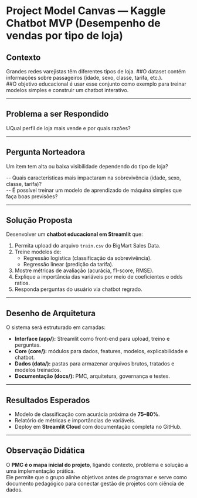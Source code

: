 # Project Model Canvas — Kaggle Chatbot MVP (Desempenho de vendas por tipo de loja)

## Contexto

Grandes redes varejistas têm diferentes tipos de loja.
##O dataset contém informações sobre passageiros (idade, sexo, classe, tarifa, etc.).  
##O objetivo educacional é usar esse conjunto como exemplo para treinar modelos simples e construir um chatbot interativo.

---

## Problema a ser Respondido
UQual perfil de loja mais vende e por quais razões?

---

## Pergunta Norteadora
Um item tem alta ou baixa visibilidade dependendo do tipo de loja?

-- Quais características mais impactaram na sobrevivência (idade, sexo, classe, tarifa)?  
-- É possível treinar um modelo de aprendizado de máquina simples que faça boas previsões?  

---

## Solução Proposta
Desenvolver um **chatbot educacional em Streamlit** que:  
1. Permita upload do arquivo `train.csv` do BigMart Sales Data.  
2. Treine modelos de:
   - Regressão logística (classificação da sobrevivência).  
   - Regressão linear (predição da tarifa).  
3. Mostre métricas de avaliação (acurácia, f1-score, RMSE).  
4. Explique a importância das variáveis por meio de coeficientes e odds ratios.  
5. Responda perguntas do usuário via chatbot regrado.  

---

## Desenho de Arquitetura
O sistema será estruturado em camadas:  

- **Interface (app/):** Streamlit como front-end para upload, treino e perguntas.  
- **Core (core/):** módulos para dados, features, modelos, explicabilidade e chatbot.  
- **Dados (data/):** pastas para armazenar arquivos brutos, tratados e modelos treinados.  
- **Documentação (docs/):** PMC, arquitetura, governança e testes.  

---

## Resultados Esperados
- Modelo de classificação com acurácia próxima de **75–80%**.  
- Relatório de métricas e importâncias de variáveis.  
- Deploy em **Streamlit Cloud** com documentação completa no GitHub.  

---

## Observação Didática
O **PMC é o mapa inicial do projeto**, ligando contexto, problema e solução a uma implementação prática.  
Ele permite que o grupo alinhe objetivos antes de programar e serve como documento pedagógico para conectar gestão de projetos com ciência de dados.